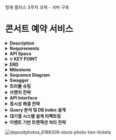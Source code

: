 항해 플러스 3주차 과제 - 서버 구축

# 콘서트 예약 서비스

<details>
<summary><b>Description</b></summary>

- **콘서트 예약 서비스**를 구현해 봅니다.
- 대기열 시스템을 구축하고, 예약 서비스는 작업가능한 유저만 수행할 수 있도록 해야합니다.
- ~~사용자는 좌석예약 시에 미리 충전한 잔액을 이용합니다.~~
- 좌석 예약 요청시에, 결제가 이루어지지 않더라도 일정 시간동안 다른 유저가 해당 좌석에 접근할 수 없도록 합니다.
</details>

<details>
    <summary><b>Requirements</b></summary>

- 아래 5가지 API 를 구현합니다.
    - 유저 토큰 발급 API
    - 예약 가능 날짜 / 좌석 API
    - 좌석 예약 요청 API
    - 잔액 충전 / 조회 API
    - 결제 API
- 각 기능 및 제약사항에 대해 단위 테스트를 반드시 하나 이상 작성하도록 합니다.
- 다수의 인스턴스로 어플리케이션이 동작하더라도 기능에 문제가 없도록 작성하도록 합니다.
- 동시성 이슈를 고려하여 구현합니다.
- 대기열 개념을 고려해 구현합니다.
</details>

<details>
    <summary><b>API Specs</b></summary>
1️⃣ `**주요` 유저 대기열 토큰 기능**

- 서비스를 이용할 토큰을 발급받는 API를 작성합니다.
- 토큰은 유저의 UUID 와 해당 유저의 대기열을 관리할 수 있는 정보 ( 대기 순서 or 잔여 시간 등 ) 를 포함합니다.
- 이후 모든 API 는 위 토큰을 이용해 대기열 검증을 통과해야 이용 가능합니다.

> 기본적으로 클라이언트가 폴링으로 본인의 대기열을 확인한다고 가정하며, 다른 방안 또한 고려해보고 구현해 볼 수 있습니다.
> 

**2️⃣ `기본` 예약 가능 날짜 / 좌석 API**

- 예약가능한 날짜와 해당 날짜의 좌석을 조회하는 API 를 각각 작성합니다.
- 예약 가능한 날짜 목록을 조회할 수 있습니다.
- 날짜 정보를 입력받아 예약가능한 좌석정보를 조회할 수 있습니다.

> 좌석 정보는 1 ~ 50 까지의 좌석번호로 관리됩니다.
> 

3️⃣ `**주요` 좌석 예약 요청 API**

- 날짜와 좌석 정보를 입력받아 좌석을 예약 처리하는 API 를 작성합니다.
- 좌석 예약과 동시에 해당 좌석은 그 유저에게 약 5분간 임시 배정됩니다. ( 시간은 정책에 따라 자율적으로 정의합니다. )
- 배정 시간 내에 결제가 완료되지 않았다면 좌석에 대한 임시 배정은 해제되어야 합니다.
- 배정 시간 내에는 다른 사용자는 예약할 수 없어야 합니다.

4️⃣ `**기본`**  **잔액 충전 / 조회 API** ( 대기열 토큰 검증 x )

- 결제에 사용될 금액을 API 를 통해 충전하는 API 를 작성합니다.
- 사용자 식별자 및 충전할 금액을 받아 잔액을 충전합니다.
- 사용자 식별자를 통해 해당 사용자의 잔액을 조회합니다.

5️⃣ `**주요` 결제 API**

- 결제 처리하고 결제 내역을 생성하는 API 를 작성합니다.
- 결제가 완료되면 해당 좌석의 소유권을 유저에게 배정하고 대기열 토큰을 만료시킵니다.
</details>

<details>
    <summary><b>💡 KEY POINT</b></summary>

- 유저간 대기열을 요청 순서대로 정확하게 제공할 방법을 고민해 봅니다.
- 동시에 여러 사용자가 예약 요청을 했을 때, 좌석이 중복으로 배정 가능하지 않도록 합니다.
</details>

<details>
    <summary><b>ERD</b></summary>
    
![image](https://github.com/honinbo6355/hhplus-build-server-week-three/assets/29749722/cfdffede-c105-4db7-bcd8-07a147d122a5)

</details>

<details>
    <summary><b>Milestone</b></summary>

- 하루=8h, 8*5일=40h
1. dummy 데이터 생성 : 3h ( ~ 4월7일) 
2. 잔액 충전 API : 5h ( ~ 4월7일) <br/>
   2-1. API 구현 <br/>
   2-2. 유닛 테스트 <br/>
3. 잔액 조회 API : 4h ( ~ 4월8일) <br/>
   3-1. API 구현 <br/>
   3-2. 유닛 테스트 <br/>
4. 예약 가능 날짜 조회 API : 4h ( ~ 4월8일) <br/>
   4-1. API 구현 <br/>
   4-2. 유닛 테스트 <br/>
5. 예약 가능한 좌석 조회 API : 4h ( ~ 4월9일) <br/>
   5-1. API 구현 <br/>
   5-2. 유닛 테스트 <br/>
6. 좌석 예약 요청 API : 5h ( ~ 4월10일) <br/>
   6-1. API 구현 <br/>
   6-2. 유닛 테스트 <br/>
7. 결제 API : 5h ( ~ 4월11일) <br/>
   7-1. API 구현 <br/>
   7-2. 유닛 테스트 <br/>
8. 유저 토큰 발급 API : 12h ( ~ 4월12일) <br/>
   8-1. API 구현 <br/>
   8-2. 유닛 테스트 <br/>

=============== 다음 주차 =============== </br>
9. 좌석 임시 배정 5분 검증 Polling 구현 <br/> <br/>
10. 잔여 시간 검증 Polling 구현 <br/> <br/>
11. 토큰 유효성 체크 인터셉터 구현 <br/> <br/>
12. 통합테스트 <br/> <br/>
</details>

<details>
    <summary><b>Sequence Diagram</b></summary>

### 유저 토큰 발급
![image](https://github.com/honinbo6355/hhplus-build-server-week-three/assets/29749722/be43a603-ff2e-44c4-9a01-68dbe47de1ef)

### 유저 토큰 조회
![image](https://github.com/honinbo6355/hhplus-build-server-week-three/assets/29749722/640d697a-ecb7-45b8-aaa1-73efa0996bef)

### 예약 가능 날짜 조회
![image](https://github.com/honinbo6355/hhplus-build-server-week-three/assets/29749722/cf9a972e-26b6-4b24-a4c7-ca41b4e039d1)

### 예약 가능 좌석 조회
![image](https://github.com/honinbo6355/hhplus-build-server-week-three/assets/29749722/a3e0e445-56c6-44ca-8aa1-446ebc0597cf)

### 좌석 예약 요청
![image](https://github.com/honinbo6355/hhplus-build-server-week-three/assets/29749722/1f503db0-36c5-45ac-868f-d4fd8f41b13c)

### 잔액 충전
![image](https://github.com/honinbo6355/hhplus-build-server-week-three/assets/29749722/300e6f19-0942-4c32-89cb-a9320770e7b6)

### 잔액 조회
![image](https://github.com/honinbo6355/hhplus-build-server-week-three/assets/29749722/5f1037ae-0973-4435-86f3-00536e2a7abd)

### 결제
![image](https://github.com/honinbo6355/hhplus-build-server-week-three/assets/29749722/9f38d5ec-1e17-475b-965a-f078ac952ef6)
</details>

<details>
    <summary><b>Swagger</b></summary>
    
![image](https://github.com/honinbo6355/hhplus-build-server-week-three/assets/29749722/1747b6af-93d0-41a6-8998-2288b8394ee8)

</details>

<details>
    <summary><b>트러블 슈팅</b></summary>

- 각각의 콘서트에 대한 좌석 정보를 갯수만큼 row를 생성하는 방식이 비효율적이라고 생각했습니다.
  - 해결 : 예약 테이블에 콘서트 상세 아이디와 좌석 아이디 컬럼을 관리하게했고, 예약 가능한 좌석 조회시에는 (전체 좌석 - 예약되어있는 좌석) 과정을 통해 예약 가능한 좌석들을 추출할 수 있었습니다.
- 한 좌석에 대해 동시에 예약 요청이 들어올 경우 동시성 해결하는 방법에 대해 고민했습니다.
  - 해결 : 예약 테이블에 콘서트 상세 아이디와 좌석 아이디를 유니크키로 생성해 중복 예약이 불가능하도록 처리했습니다.
- 토큰과 대기열 테이블을 하나로 관리하는 경우 진입 여부 조회시 동시성 이슈가 발생할거라고 판단했습니다.
  - 해결 : 토큰 테이블(사이트 진입 가능 유저)와 대기열 테이블(대기 중인 유저)를 분리했습니다. 그리고 Polling 작업을 통해 토큰 여유공간에 따라 대기 중인 유저들을 토큰 테이블로 옮기는 프로세스로 처리했습니다.
</details>

<details>
    <summary><b>브랜치 전략</b></summary>

- dev : 개발자가 자유롭게 테스트할 수 있는 개발 환경
- stage : prod 배포전 테스트해볼 수 있는 환경
- prod : 운영 환경
- feature : 기능별 개발 브랜치

</details>

<details>
    <summary><b>API Interface</b></summary>

### 유저 토큰 발급 API

**POST /api/users/token**
- request body
```
{
    "userId": 1
}
```

- response body
```
{
    "result": {
        "token": "550e8400-e29b-41d4-a716-446655440000" // or null(대기열에 추가된경우)
    },
    "error": null
}
```

### 유저 토큰 조회 API

**GET /api/users/{userId}/token**

- response body
```
{
    "result": {
        "rank": 15, // or null(발급된경우)
        "token": "550e8400-e29b-41d4-a716-446655440000", // or null(대기열에 추가된경우)
        "status": "WAITING" // WAITING이면 대기, IN_PROGRESS면 진입, FINISHED면 만료
    },
    "error": null
}
```

### 예약 가능 날짜 조회 API

**GET /api/concert/{concertId}/date**

- request header
   
```
token="550e8400-e29b-41d4-a716-446655440000",
```


- response body
```
{
    "result": {
        "concertName": "아이유 콘서트",
        "concertInfos": [
            {
                "concertDetailId": 1,
                "startsAt": "2024-03-01 11:30:00"
            },
            {
                "concertDetailId": 2,
                "startsAt": "2024-03-12 14:30:00"
            },
            {
                "concertDetailId": 3,
                "startsAt": "2024-03-17 17:30:00"
            }
         ]
    },
    "error": null
}
```

### 예약 가능한 좌석 조회 API

**GET /api/concert/{concertDetailId}/seat**

- request header

```
token="550e8400-e29b-41d4-a716-446655440000",
```

- response body
```
{
    "result": [1, 2, 3],
    "error": null
}
```

### 좌석 예약 요청 API

**POST /api/reservations**

- request header
   
```
token="550e8400-e29b-41d4-a716-446655440000",
```

- request body
```
{
    "concertDetailId": 1,
    "userId": 1,
    "seatId": 1
}
```

- response body
```
{
    "result": "SUCCESS",
    "error": null
}
```

### 잔액 충전 API

**PATCH /api/users/point**

- request body
```
{
    "userId": 1,
    "point": 5000
}
```

- response body
```
{
    "result": "SUCCESS",
    "error": null
}
```

### 잔액 조회 API

**GET /api/users/{userId}/point**

- response body
```
{
    "result": {
        "userId": 1,
        "point": 5000
    },
    "error": null
}
```

### 결제 API

**POST /api/payment**

- request header
   
```
token="550e8400-e29b-41d4-a716-446655440000",
```

- request body
```
{
    "reservationId": 1,
    "userId": 1,
    "point": 5000
}
```

- response body
```
{
    "result": "SUCCESS",
    "error": null
}
```
</details>

<details>
    <summary><b>동시성 해결 전략</b></summary>

- 해결 전략 종류
  - 비관적 락
     - 트랜잭션의 충돌이 빈번하다고 판단되는 경우에 주로 사용한다. 레코드에 락을 걸어서 여러 트랜잭션이 동시에 접근하는 것을 방지할 수 있다.
       데이터 정합성을 보장할 수 있지만 성능이 떨어지는 문제가 있다. 그리고 대기 상태가 길어지면 데드락에 빠질 위험이 있다.
  - 낙관적 락
     - 비관적 락에 비해 상대적으로 충돌이 적다고 판단될 경우 사용할 수 있다. DB에 직접 Lock을 거는 방식이 아니기 때문에 성능에는 유리할 수 있다.
       그렇지만 충돌이 발생할 경우 재시도 로직을 어플리케이션 계층에 직접 추가해야 한다. 그리고 무한정 재시도를 시도할 경우 무한 루프에 빠질 위험이 있고
       재시도 횟수를 정하는 것도 유의해야 한다.
  - redis 분산락
     - redis의 싱글 스레드의 특징을 이용하는 전략이다. 다수의 트랜잭션이 동시에 접근하더라도 순차적으로 처리하기 때문에 동시성 문제를 막을 수 있다.
       그리고 DB까지 접근하는 것을 애초에 막을 수 있기 때문에 성능에도 유리하다. 하지만 레디스 서버를 구축해야 되는 수고로움이 필요하고 혹여나 레디스 서버가
       장애가 생길 경우 전체 시스템에 문제가 발생할 수 있다.
  - kafka
     - Queue 구조이기 때문에 순차적으로 처리가 가능하다. 그리고 DB 락과 redis 분산락을 사용하지 않아도 되니 성능에도 유리할 수 있다. 그렇지만 단점도 존재한다.
       컨슈머가 1대일 경우는 문제없지만 여러대가 추가될 경우 동시성 문제를 어떻게 해결해야할지 고민이 필요하다. 그리고 러닝커브가 꽤 존재한다.
       DB 락이나 redis 분산락으로 처리해보고 더 이상 견딜 수 없는 트래픽일 경우 kafka를 추가로 도입해보는게 베스트인 것 같다.
       
- 동시성 처리 케이스1 : 유저 포인트 잔액
   - 해결 방법 : DB 낙관적 락
   - 이유 : 유저 포인트에서 동시성 문제가 발생하는 경우는 멀티 디바이스에서 충전과 사용을 동시에 진행할 때이다. 이러한 경우는 극히 드물다고 생각되기 때문에
           낙관적 락을 활용해 처리하는게 효과적일 것 같다.
- 동시성 처리 케이스2 : 좌석 예약
   - 해결 방법 : redis 분산락
   - 이유 : 현재 상태에서는 unique key를 활용해서 동시성을 제어하고 있다. DB에서 예외를 발생시키는 것보다 redis에서 락을 잡아서 처리하는게 성능적으로
           나을거라고 판단했다.
</details>

<details>
    <summary><b>Query 분석 및 DB Index 설계</b></summary>

- slow query 예상 시나리오 : DB Index 성능 분석을 위해 극단적인 상황을 가정하였다. 토큰 발급 요청이 500만건이 발생했을경우, 토큰 조회시 내 대기순서가 몇번인지 조회하는 쿼리에서 slow query가 발생할거라고 판단했다.
- Index 추가 시도 : reservation_queue 테이블에는 유저 1명당 하나의 고유한 대기열을 가질 수 있다. 카디널리티가 높은 컬럼을 인덱스로 생성하면 효과를 극대화 할 수 있다고 판단했고, user_id를 unique_key로 생성했다.
- 성능 테스트 내용
   - 실행 쿼리
      ```sql
      select count(*) from test.reservation_queue where status = 'WAITING' and updated_at < (select updated_at from test.reservation_queue where user_id = 15)
      ```
   - 인덱스 추가 전 결과
      - <img width="210" alt="image" src="https://github.com/honinbo6355/hhplus-build-server-week-three/assets/29749722/f7dee556-b167-4c0b-bdcd-241f3eacf1fc"> <br />
   - 인덱스 추가한 쿼리
       ```sql
       ALTER TABLE test.reservation_queue ADD CONSTRAINT reservation_queue_user_id_uk UNIQUE(user_id);
       ```
   - 인덱스 추가 후 결과
      - <img width="193" alt="image" src="https://github.com/honinbo6355/hhplus-build-server-week-three/assets/29749722/b9439f4a-9eb3-4fcf-8009-6a9e863058da">
   - 결론
      - 데이터량이 크면 클수록 인덱스 효과가 극대화 되고, 카디널리티가 낮은 컬럼은 인덱스로 생성해도 큰 효과가 없다는걸 알게되었다. 결론적으로 user_id를 인덱스로 추가해 쿼리 성능을 2배 개선하였다.
</details>

<details>
    <summary><b>대기열 시스템 설계 리팩토링</b></summary>

- 주요 작업 : 기존에 DB로 구현했던 대기열 시스템을 Redis로 전환
- 대기열 토큰 설계
   - WaitingQueue(대기열 큐) : Redis SortedSet 자료구조의 score값을 활용해서 순번을 정한다. 처음 진입하는 유저는 대기열 큐에 저장되고, 이미 대기중인 유저는 기존 순번을 유지한다.
   - OngoingToken(활성화 토큰) : Redis Set 자료구조로 진입 가능한 유저들이 존재하는 곳이다.
- 주요 프로세스
   - N명의 유저들이 토큰 발급 API 요청시 대기열 큐에 N명 저장
   - 특정 시간마다 Polling 작업을 통해 대기열 큐에서 활성화 토큰 자료구조로 이동시키는 로직 처리(ex : 최대 토큰 발급 유저 100명, 현재 토큰 발급 유저가 90명이면 대기열 큐에서 유저 10명을 토큰 자료구조로 이동)
   - 만료시간이 지난 토큰은 Polling 작업을 통해 삭제 처리.(Set 자료구조의 member 단위로 TTL을 설정해 삭제시키려고 했지만, Redis에서는 지원하지않아서 시도 못함..)
- 프로세스 설계 이유
   - 최대 토큰 발급 유저수를 정함으로써 트래픽의 최대치가 예측 가능하다.
   - 비어있는 토큰 발급수만큼 대기열 유저가 채워지기 때문에 해당 유저의 대기 순위가 유의미한 효과가 있다.
</details>

<details>
    <summary><b>이벤트 기반 트랜잭션 처리 전략</b></summary>
    https://honinbo-world.tistory.com/108
</details>

![depositphotos_6188309-stock-photo-two-tickets](https://github.com/honinbo6355/hhplus-build-server-week-three/assets/29749722/82e02bc2-3fbf-47b2-bec2-9c19bc52fa5e)

